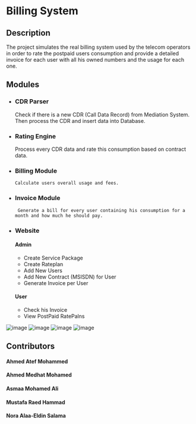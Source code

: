 # Billing System

## Description
The project simulates the real billing system used by the telecom operators in order to rate the postpaid users consumption and provide a detailed invoice for each user with all his owned numbers and the usage for each one.

## Modules

- ### CDR Parser
    Check if there is a new CDR (Call Data Record) from Mediation System. Then process the CDR and insert data into Database.
- ### Rating Engine
     Process every CDR data and rate this consumption based on contract data.
- ### Billing Module
      Calculate users overall usage and fees.
- ### Invoice Module
       Generate a bill for every user containing his consumption for a month and how much he should pay.
- ### Website
    #### Admin
    - Create Service Package
    - Create Rateplan
    - Add New Users
    - Add New Contract (MSISDN) for User
    - Generate Invoice per User

    #### User
    - Check his Invoice
    - View PostPaid RatePalns
    
![image](https://user-images.githubusercontent.com/52509314/168492261-dd90f643-16c0-4494-9dba-1ea915682f2b.png)
   ![image](https://user-images.githubusercontent.com/52509314/168492267-9d11b7b3-0851-480c-b051-c539ece98b19.png)
   ![image](https://user-images.githubusercontent.com/52509314/168492276-4658bd83-6eff-4bbd-9306-44ab8da71482.png)
   ![image](https://user-images.githubusercontent.com/52509314/168492282-701f6cb4-6e6b-4708-ae24-345cbd684f98.png)



## Contributors
#### Ahmed Atef Mohammed 
#### Ahmed Medhat Mohamed
#### Asmaa Mohamed Ali
#### Mustafa Raed Hammad
#### Nora Alaa-Eldin Salama

